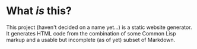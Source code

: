 # What *is* this?

This project (haven't decided on a name yet...) is a static website generator.
It generates HTML code from the combination of some Common Lisp markup
and a usable but incomplete (as of yet) subset of Markdown.